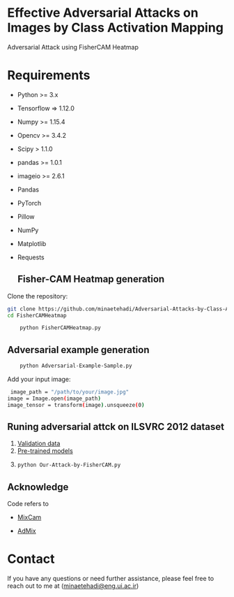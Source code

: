 # Effective Adversarial Attacks on Images by Class Activation Mapping
Adversarial Attack using FisherCAM Heatmap



# Requirements
- Python >= 3.x
- Tensorflow => 1.12.0 
- Numpy >= 1.15.4
- Opencv >= 3.4.2
- Scipy > 1.1.0
- pandas >= 1.0.1
- imageio >= 2.6.1
- Pandas 
- PyTorch
- Pillow
- NumPy
- Matplotlib
- Requests


  ## Fisher-CAM Heatmap generation

 Clone the repository:
   ```bash
   git clone https://github.com/minaetehadi/Adversarial-Attacks-by-Class-Activation-Mapping.git
   cd FisherCAMHeatmap
```

```bash
    python FisherCAMHeatmap.py
```

 ## Adversarial example generation
```bash
    python Adversarial-Example-Sample.py
```
 Add your input image:
```bash
 image_path = "/path/to/your/image.jpg"
image = Image.open(image_path)
image_tensor = transform(image).unsqueeze(0)
```


 ## Runing adversarial attck on ILSVRC 2012 dataset 
1. [Validation data](https://github.com/minaetehadi/Adversarial-Attacks-by-Class-Activation-Mapping/blob/main/validation.csv)
2. [Pre-trained models](https://github.com/minaetehadi/Adversarial-Attacks-by-Class-Activation-Mapping/tree/main/DNNModels)
3. 
   ```bash
   python Our-Attack-by-FisherCAM.py   
## Acknowledge
Code refers to 
- [MixCam](https://github.com/LongTerm417/MixCam)

- [AdMix](https://github.com/JHL-HUST/Admix)

# Contact 
If you have any questions or need further assistance, please feel free to reach out to me at  (minaetehadi@eng.ui.ac.ir)


